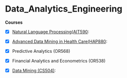 # Data_Analytics_Engineering

**Courses**
 
- [x] [Natural Language Processing(AIT590](https://github.com/gauthamikuravi/Data_Analytics_Engineering/tree/main/Natural%20Language%20Processing): 
- [x] [Advanced Data Mining in Health Care(HAP880](https://github.com/gauthamikuravi/Data_Analytics_Engineering/tree/main/Healthcare_Analytics):
- [x] Predictive Analytics (OR568)
- [x] Financial Analytics and Econometrics (OR538)
- [x] [Data Mining (CS504)](https://github.com/gauthamikuravi/Data_Analytics_Engineering/tree/main/Data_Mining):

